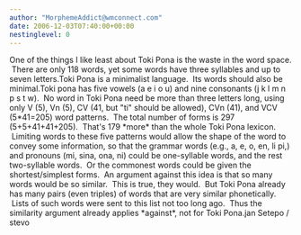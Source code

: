 ```yaml
---
author: "MorphemeAddict@wmconnect.com"
date: 2006-12-03T07:40:00+00:00
nestinglevel: 0
---
```

One of the things I like least about Toki Pona is the waste in the word space.  There are only 118 words, yet some words have three syllables and up to seven letters.Toki Pona is a minimalist language.  Its words should also be minimal.Toki pona has five vowels (a e i o u) and nine consonants (j k l m n p s t w).  No word in Toki Pona need be more than three letters long, using only V (5), Vn (5), CV (41, but "ti" should be allowed), CVn (41), and VCV (5\*41=205) word patterns.  The total number of forms is 297 (5+5+41+41+205).  That's 179 \*more\* than the whole Toki Pona lexicon.  Limiting words to these five patterns would allow the shape of the word to convey some information, so that the grammar words (e.g., a, e, o, en, li pi,) and pronouns (mi, sina, ona, ni) could be one-syllable words, and the rest two-syllable words.  Or the commonest words could be given the shortest/simplest forms.  An argument against this idea is that so many words would be so similar.  This is true, they would.  But Toki Pona already has many pairs (even triples) of words that are very similar phonetically.  Lists of such words were sent to this list not too long ago.  Thus the similarity argument already applies \*against\*, not for Toki Pona.jan Setepo / stevo